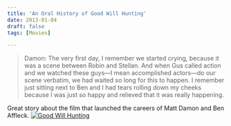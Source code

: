 ```yaml
---
title: 'An Oral History of Good Will Hunting'
date: 2013-01-04
draft: false
tags: [Movies]

---
```


> Damon: The very first day, I remember we started crying, because it was a scene between Robin and Stellan. And when Gus called action and we watched these guys—I mean accomplished actors—do our scene verbatim, we had waited so long for this to happen. I remember just sitting next to Ben and I had tears rolling down my cheeks because I was just so happy and relieved that it was really happening.

Great story about the film that launched the careers of Matt Damon and Ben Affleck. [![Good Will Hunting](http://r.mzstatic.com/images/web/linkmaker/badge_itunes-lrg.gif)](http://target.georiot.com/Proxy.ashx?grid=9646&id=6PFrOqNV4B8&offerid=162397&type=3&subid=0&tmpid=3664&RD_PARM1=https%253A%252F%252Fitunes.apple.com%252Fca%252Fmovie%252Fgood-will-hunting%252Fid432764892%253Fuo%253D4%2526partnerId%253D30)